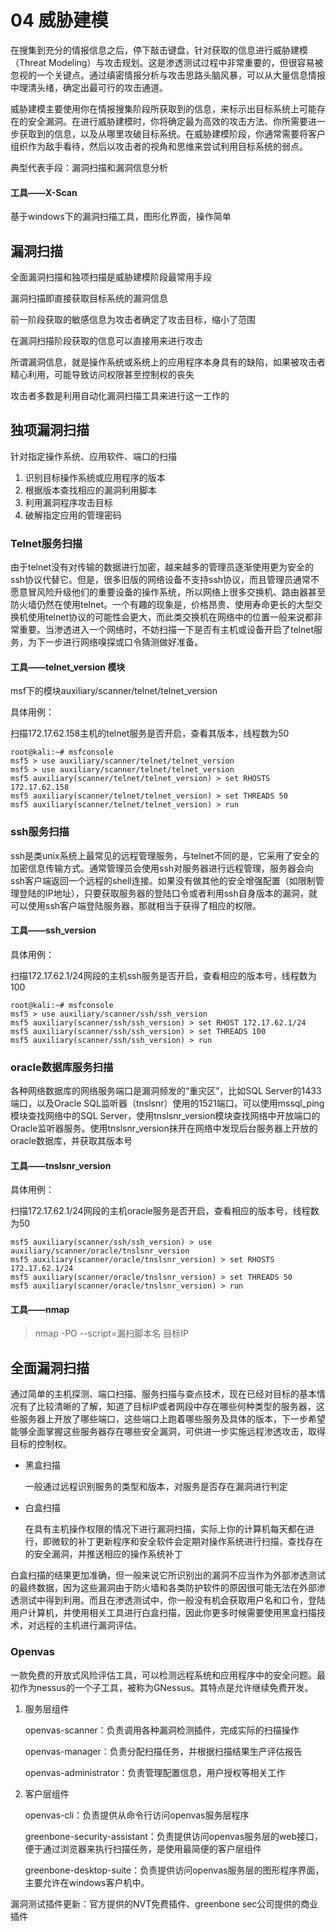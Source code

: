 # 04 威胁建模

在搜集到充分的情报信息之后，停下敲击键盘，针对获取的信息进行威胁建模（Threat Modeling）与攻击规划。这是渗透测试过程中非常重要的，但很容易被忽视的一个关键点。通过缜密情报分析与攻击思路头脑风暴，可以从大量信息情报中理清头绪，确定出最可行的攻击通道。

威胁建模主要使用你在情报搜集阶段所获取到的信息，来标示出目标系统上可能存在的安全漏洞。在进行威胁建模时，你将确定最为高效的攻击方法、你所需要进一步获取到的信息，以及从哪里攻破目标系统。在威胁建模阶段，你通常需要将客户组织作为敌手看待，然后以攻击者的视角和思维来尝试利用目标系统的弱点。

典型代表手段：漏洞扫描和漏洞信息分析

#### 工具——X-Scan

基于windows下的漏洞扫描工具，图形化界面，操作简单



## 漏洞扫描

全面漏洞扫描和独项扫描是威胁建模阶段最常用手段

漏洞扫描即直接获取目标系统的漏洞信息

前一阶段获取的敏感信息为攻击者确定了攻击目标，缩小了范围

在漏洞扫描阶段获取的信息可以直接用来进行攻击

所谓漏洞信息，就是操作系统或系统上的应用程序本身具有的缺陷，如果被攻击者精心利用，可能导致访问权限甚至控制权的丧失

攻击者多数是利用自动化漏洞扫描工具来进行这一工作的

## 独项漏洞扫描

针对指定操作系统、应用软件、端口的扫描

1. 识别目标操作系统或应用程序的版本
2. 根据版本查找相应的漏洞利用脚本
3. 利用漏洞程序攻击目标
4. 破解指定应用的管理密码

### Telnet服务扫描

由于telnet没有对传输的数据进行加密，越来越多的管理员逐渐使用更为安全的ssh协议代替它。但是，很多旧版的网络设备不支持ssh协议，而且管理员通常不愿意冒风险升级他们的重要设备的操作系统，所以网络上很多交换机、路由器甚至防火墙仍然在使用telnet。一个有趣的现象是，价格昂贵、使用寿命更长的大型交换机使用telnet协议的可能性会更大，而此类交换机在网络中的位置一般来说都非常重要。当渗透进入一个网络时，不妨扫描一下是否有主机或设备开启了telnet服务，为下一步进行网络嗅探或口令猜测做好准备。

#### 工具——telnet_version 模块

msf下的模块auxiliary/scanner/telnet/telnet_version

具体用例：

扫描172.17.62.158主机的telnet服务是否开启，查看其版本，线程数为50

```shell
root@kali:~# msfconsole 
msf5 > use auxiliary/scanner/telnet/telnet_version 
msf5 > use auxiliary/scanner/telnet/telnet_version 
msf5 auxiliary(scanner/telnet/telnet_version) > set RHOSTS 172.17.62.158
msf5 auxiliary(scanner/telnet/telnet_version) > set THREADS 50
msf5 auxiliary(scanner/telnet/telnet_version) > run
```

### ssh服务扫描

ssh是类unix系统上最常见的远程管理服务，与telnet不同的是，它采用了安全的加密信息传输方式。通常管理员会使用ssh对服务器进行远程管理，服务器会向ssh客户端返回一个远程的shell连接。如果没有做其他的安全增强配置（如限制管理登陆的IP地址），只要获取服务器的登陆口令或者利用ssh自身版本的漏洞，就可以使用ssh客户端登陆服务器，那就相当于获得了相应的权限。

#### 工具——ssh_version 

具体用例：

扫描172.17.62.1/24网段的主机ssh服务是否开启，查看相应的版本号，线程数为100

```shell
root@kali:~# msfconsole
msf5 > use auxiliary/scanner/ssh/ssh_version 
msf5 auxiliary(scanner/ssh/ssh_version) > set RHOST 172.17.62.1/24
msf5 auxiliary(scanner/ssh/ssh_version) > set THREADS 100
msf5 auxiliary(scanner/ssh/ssh_version) > run
```

### oracle数据库服务扫描

各种网络数据库的网络服务端口是漏洞频发的“重灾区”，比如SQL Server的1433端口，以及Oracle SQL监听器（tnslsnr）使用的1521端口。可以使用mssql_ping模块查找网络中的SQL Server，使用tnslsnr_version模块查找网络中开放端口的Oracle监听器服务。使用tnslsnr_version抹开在网络中发现后台服务器上开放的oracle数据库，并获取其版本号

#### 工具——tnslsnr_version 

具体用例：

扫描172.17.62.1/24网段的主机oracle服务是否开启，查看相应的版本号，线程数为50

``` shell
msf5 auxiliary(scanner/ssh/ssh_version) > use auxiliary/scanner/oracle/tnslsnr_version 
msf5 auxiliary(scanner/oracle/tnslsnr_version) > set RHOSTS 172.17.62.1/24
msf5 auxiliary(scanner/oracle/tnslsnr_version) > set THREADS 50
msf5 auxiliary(scanner/oracle/tnslsnr_version) > run
```

#### 工具——nmap

> nmap -PO --script=漏扫脚本名 目标IP



## 全面漏洞扫描

通过简单的主机探测、端口扫描、服务扫描与查点技术，现在已经对目标的基本情况有了比较清晰的了解，知道了目标IP或者网段中存在哪些何种类型的服务器，这些服务器上开放了哪些端口，这些端口上跑着哪些服务及具体的版本，下一步希望能够全面掌握这些服务器存在哪些安全漏洞，可供进一步实施远程渗透攻击，取得目标的控制权。

- 黑盒扫描

  一般通过远程识别服务的类型和版本，对服务是否存在漏洞进行判定

- 白盒扫描

  在具有主机操作权限的情况下进行漏洞扫描，实际上你的计算机每天都在进行，即微软的补丁更新程序和安全软件会定期对操作系统进行扫描，查找存在的安全漏洞，并推送相应的操作系统补丁

白盒扫描的结果更加准确，但一般来说它所识别出的漏洞不应当作为外部渗透测试的最终数据，因为这些漏洞由于防火墙和各类防护软件的原因很可能无法在外部渗透测试中得到利用。而且在渗透测试中，你一般没有机会获取用户名和口令，登陆用户计算机，并使用相关工具进行白盒扫描，因此你更多时候需要使用黑盒扫描技术，对远程的主机进行漏洞评估。

### Openvas

一款免费的开放式风险评估工具，可以检测远程系统和应用程序中的安全问题。最初作为nessus的一个子工具，被称为GNessus。其特点是允许继续免费开发。

1. 服务层组件

   openvas-scanner：负责调用各种漏洞检测插件，完成实际的扫描操作

   openvas-manager：负责分配扫描任务，并根据扫描结果生产评估报告

   openvas-administrator：负责管理配置信息，用户授权等相关工作

2. 客户层组件

   openvas-cli：负责提供从命令行访问openvas服务层程序

   greenbone-security-assistant：负责提供访问openvas服务层的web接口，便于通过浏览器来执行扫描任务，是使用最简便的客户层组件

   greenbone-desktop-suite：负责提供访问openvas服务层的图形程序界面，主要允许在windows客户机中。

漏洞测试插件更新：官方提供的NVT免费插件、greenbone sec公司提供的商业插件





















 